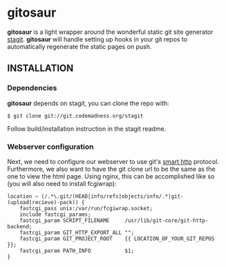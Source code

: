# gitosaur

**gitosaur** is a light wrapper around the wonderful static git site generator [stagit](https://www.codemadness.org/stagit.html). **gitosaur** will handle setting up hooks in your git repos to automatically regenerate the static pages on push.

## INSTALLATION

### Dependencies

**gitosaur** depends on stagit, you can clone the repo with:
```
$ git clone git://git.codemadness.org/stagit
```

Follow build/installation instruction in the stagit readme.

### Webserver configuration

Next, we need to configure our webserver to use git's [smart http](https://git-scm.com/book/en/v2/Git-on-the-Server-Smart-HTTP) protocol.
Furthermore, we also want to have the git clone url to be the same as the one to view the html page. Using nginx, this can be accomplished
like so (you will also need to install fcgiwrap):
```
location ~ (/.*\.git/(HEAD|info/refs|objects/info/.*|git-(upload|recieve)-pack)) {
    fastcgi_pass unix:/var/run/fcgiwrap.socket;
    include fastcgi_params;
    fastcgi_param SCRIPT_FILENAME     /usr/lib/git-core/git-http-backend;
    fastcgi_param GIT_HTTP_EXPORT_ALL "";
    fastcgi_param GIT_PROJECT_ROOT    {{ LOCATION_OF_YOUR_GIT_REPOS }};
    fastcgi_param PATH_INFO           $1; 
}
```
